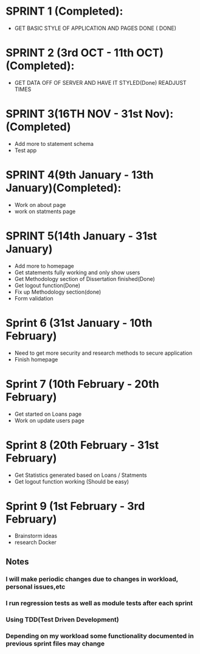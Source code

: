 # SPRINT 1 (Completed):
+ GET BASIC STYLE OF APPLICATION AND PAGES DONE ( DONE)
# SPRINT 2 (3rd OCT - 11th OCT) (Completed):
+ GET DATA OFF OF SERVER AND HAVE IT STYLED(Done)
READJUST TIMES
# SPRINT 3(16TH NOV - 31st Nov):(Completed)
+ Add more to statement schema
+ Test app
# SPRINT 4(9th January - 13th January)(Completed):
+ Work on about page
+ work on statments page
# SPRINT 5(14th January - 31st January)
+ Add more to homepage
+ Get statements fully working and only show users
+ Get Methodology section of Dissertation finished(Done)
+ Get logout function(Done)
+ Fix up Methodology section(done)
+ Form validation
# Sprint 6 (31st January - 10th February)
+ Need to get more security and research methods to secure application
+ Finish homepage
# Sprint 7 (10th February - 20th February)
+ Get started on Loans page
+ Work on update users page
# Sprint 8 (20th February - 31st February)
+ Get Statistics generated based on Loans / Statments
+ Get logout function working (Should be easy)
# Sprint 9 (1st February - 3rd February)
+ Brainstorm ideas
+ research Docker
## Notes
### I will make periodic changes due to changes in workload, personal issues,etc
### I run regression tests as well as module tests after each sprint
### Using TDD(Test Driven Development)
### Depending on my workload some functionality documented in previous sprint files may change
